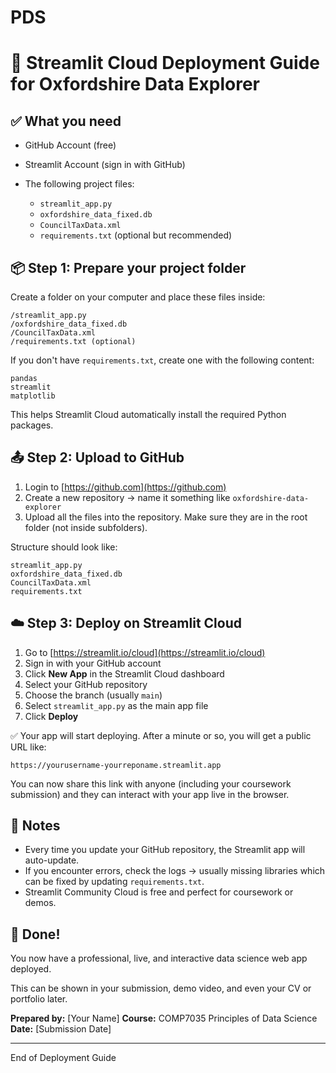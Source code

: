 # PDS
# 🚀 Streamlit Cloud Deployment Guide for Oxfordshire Data Explorer

## ✅ What you need

* GitHub Account (free)
* Streamlit Account (sign in with GitHub)
* The following project files:

  * `streamlit_app.py`
  * `oxfordshire_data_fixed.db`
  * `CouncilTaxData.xml`
  * `requirements.txt` (optional but recommended)

## 📦 Step 1: Prepare your project folder

Create a folder on your computer and place these files inside:

```
/streamlit_app.py
/oxfordshire_data_fixed.db
/CouncilTaxData.xml
/requirements.txt (optional)
```

If you don't have `requirements.txt`, create one with the following content:

```
pandas
streamlit
matplotlib
```

This helps Streamlit Cloud automatically install the required Python packages.

## 📤 Step 2: Upload to GitHub

1. Login to [https://github.com](https://github.com)
2. Create a new repository → name it something like `oxfordshire-data-explorer`
3. Upload all the files into the repository. Make sure they are in the root folder (not inside subfolders).

Structure should look like:

```
streamlit_app.py
oxfordshire_data_fixed.db
CouncilTaxData.xml
requirements.txt
```

## ☁️ Step 3: Deploy on Streamlit Cloud

1. Go to [https://streamlit.io/cloud](https://streamlit.io/cloud)
2. Sign in with your GitHub account
3. Click **New App** in the Streamlit Cloud dashboard
4. Select your GitHub repository
5. Choose the branch (usually `main`)
6. Select `streamlit_app.py` as the main app file
7. Click **Deploy**

✅ Your app will start deploying. After a minute or so, you will get a public URL like:

```
https://yourusername-yourreponame.streamlit.app
```

You can now share this link with anyone (including your coursework submission) and they can interact with your app live in the browser.

## 📌 Notes

* Every time you update your GitHub repository, the Streamlit app will auto-update.
* If you encounter errors, check the logs → usually missing libraries which can be fixed by updating `requirements.txt`.
* Streamlit Community Cloud is free and perfect for coursework or demos.

## 🎉 Done!

You now have a professional, live, and interactive data science web app deployed.

This can be shown in your submission, demo video, and even your CV or portfolio later.

**Prepared by:** \[Your Name]
**Course:** COMP7035 Principles of Data Science
**Date:** \[Submission Date]

---

End of Deployment Guide
